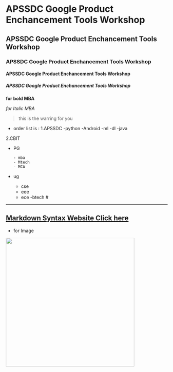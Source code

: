 # APSSDC Google Product Enchancement Tools Workshop
## APSSDC Google Product Enchancement Tools Workshop
### APSSDC Google Product Enchancement Tools Workshop
#### APSSDC Google Product Enchancement Tools Workshop
##### APSSDC Google Product Enchancement Tools Workshop
**for bold MBA**

*for Italic MBA*
> this is the warring for you

* order list is :
1.APSSDC
-python
-Android
-ml
-dl
-java

2.CBIT
- PG

      - mba
      - Mtech
      - MCA
 - ug
 
      - cse
      - eee
      - ece
      -btech #
     
---------------------------------------------

 ##  [ Markdown Syntax Website Click here ](http;//www.markdown.org/Cheat-Sheet)
 
 * for Image 
 
 <img Src="https://www.apssdc.in/home/images/apssdc_final.png" width=400>
